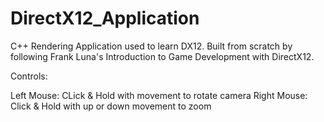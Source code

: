 # DirectX12_Application
C++ Rendering Application used to learn DX12. Built from scratch by following 
Frank Luna's Introduction to Game Development with DirectX12.

Controls:

Left Mouse: CLick & Hold with movement to rotate camera
Right Mouse: Click & Hold with up or down movement to zoom
